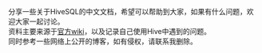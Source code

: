 分享一些关于HiveSQL的中文文档，希望可以帮助到大家，如果有什么问题，欢迎大家一起讨论。<br>
资料主要来源于[官方wiki](https://cwiki.apache.org/confluence/display/Hive/)，以及记录自己使用Hive中遇到的问题。<br>
同时参考一些网络上公开的博客，如有侵权，请联系我删除。